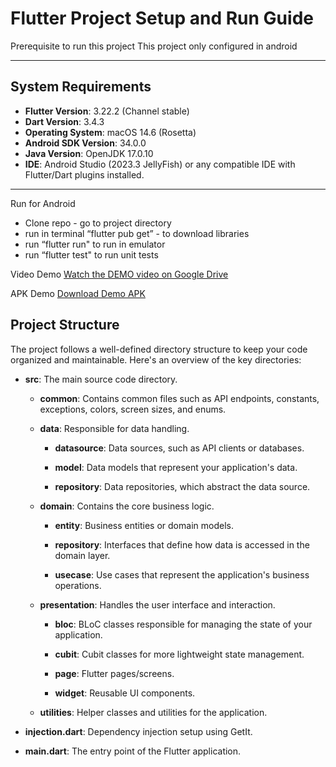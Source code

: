 # Flutter Project Setup and Run Guide

Prerequisite to run this project
This project only configured in android

---

## **System Requirements**

- **Flutter Version**: 3.22.2 (Channel stable)
- **Dart Version**: 3.4.3
- **Operating System**: macOS 14.6 (Rosetta)
- **Android SDK Version**: 34.0.0
- **Java Version**: OpenJDK 17.0.10
- **IDE**: Android Studio (2023.3 JellyFish) or any compatible IDE with Flutter/Dart plugins installed.

---

Run for Android
- Clone repo - go to project directory
- run in terminal “flutter pub get” - to download libraries
- run “flutter run" to run in emulator
- run “flutter test" to run unit tests

Video Demo
[Watch the DEMO video on Google Drive](https://drive.google.com/file/d/1oG7-RYG_X8V6De3ioRh8wUuyvcfiavbF/view?usp=sharing)

APK Demo
[Download Demo APK](https://drive.google.com/file/d/1XQ6jhEMbG_bbeZxmtgUaL8CJpMVdqfvZ/view?usp=sharing)


## Project Structure

The project follows a well-defined directory structure to keep your code organized and maintainable. Here's an overview of the key directories:

- **src**: The main source code directory.

    - **common**: Contains common files such as API endpoints, constants, exceptions, colors, screen sizes, and enums.

    - **data**: Responsible for data handling.

        - **datasource**: Data sources, such as API clients or databases.

        - **model**: Data models that represent your application's data.

        - **repository**: Data repositories, which abstract the data source.

    - **domain**: Contains the core business logic.

        - **entity**: Business entities or domain models.

        - **repository**: Interfaces that define how data is accessed in the domain layer.

        - **usecase**: Use cases that represent the application's business operations.

    - **presentation**: Handles the user interface and interaction.

        - **bloc**: BLoC classes responsible for managing the state of your application.

        - **cubit**: Cubit classes for more lightweight state management.

        - **page**: Flutter pages/screens.

        - **widget**: Reusable UI components.

    - **utilities**: Helper classes and utilities for the application.

- **injection.dart**: Dependency injection setup using GetIt.

- **main.dart**: The entry point of the Flutter application.